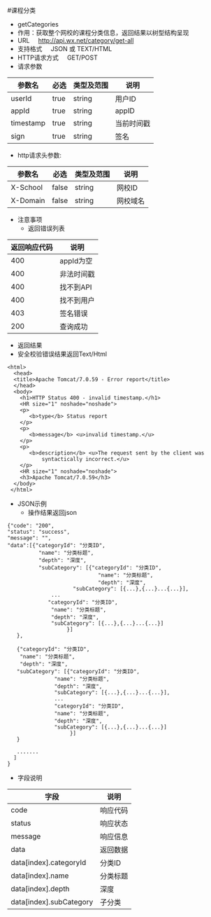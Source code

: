 #课程分类

* getCategories
* 作用：获取整个网校的课程分类信息，返回结果以树型结构呈现
* URL
    http://api.wx.net/category/get-all
* 支持格式
    JSON 或 TEXT/HTML
* HTTP请求方式
    GET/POST
* 请求参数

| 参数名       | 必选  | 类型及范围 | 说明 |
| ----------- | ----- | -------- | -----|
| userId      | true  | string   |用户ID |
| appId       | true  | string   |appID |
| timestamp   | true  | string   |当前时间戳|
|sign         |true|string |签名|

* http请求头参数:

| 参数名	  | 必选	   | 类型及范围	| 说明 |
| ------- | ------ | ---------  |------|
|X-School|	false|	string|	网校ID|
|X-Domain|	false|	string|	网校域名|

* 注意事项
  * 返回错误列表

| 返回响应代码 | 说明     |
|----------- | -------- |
|400         | appId为空 |
|400         | 非法时间戳 |
|400         |	找不到API|
|400         |	找不到用户|
|403         |	签名错误  |
|200         |	查询成功  |

* 返回结果
 * 安全校验错误结果返回Text/Html

````
<html>
  <head>
  <title>Apache Tomcat/7.0.59 - Error report</title>
  </head>
  <body>
    <h1>HTTP Status 400 - invalid timestamp.</h1>
    <HR size="1" noshade="noshade">
    <p>
       <b>type</b> Status report
    </p>
    <p>
       <b>message</b> <u>invalid timestamp.</u>
    </p>
    <p>
       <b>description</b> <u>The request sent by the client was
           syntactically incorrect.</u>
    </p>
    <HR size="1" noshade="noshade">
    <h3>Apache Tomcat/7.0.59</h3>
  </body>
 </html>
````

* JSON示例
  * 操作结果返回json

````
{"code": "200",
"status": "success",
"message": "",
"data":[{"categoryId": "分类ID",
          "name": "分类标题",
          "depth": "深度",
          "subCategory": [{"categoryId": "分类ID",
                             "name": "分类标题",
                             "depth": "深度",
                     "subCategory": [{...},{...}...{...}],
              ...
             "categoryId": "分类ID",
              "name": "分类标题",
              "depth": "深度",
              "subCategory": [{...},{...}...{...}]
                   }]
   },
   
   {"categoryId": "分类ID",
    "name": "分类标题",
    "depth": "深度",
   "subCategory": [{"categoryId": "分类ID",
               "name": "分类标题",
               "depth": "深度",
               "subCategory": [{...},{...}...{...}],
               ...
               "categoryId": "分类ID",
               "name": "分类标题",
               "depth": "深度",
               "subCategory": [{...},{...}...{...}]
                    }]
   }
   
   .......
  ]
}
`````

* 字段说明

|字段|说明|
|---|---|
|code|	响应代码|
|status|	响应状态|
|message|	响应信息|
|data|	返回数据|
|data[index].categoryId|	分类ID|
|data[index].name|	分类标题|
|data[index].depth|	深度|
|data[index].subCategory|	子分类|
